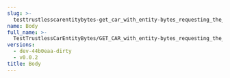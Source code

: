 ```yaml
---
slug: >-
  testtrustlesscarentitybytes-get_car_with_entity-bytes_requesting_the_first_byte_of_a_file_(format-car)-body
name: Body
full_name: >-
  TestTrustlessCarEntityBytes/GET_CAR_with_entity-bytes_requesting_the_first_byte_of_a_file_(format=car)/Body
versions:
  - dev-44b0eaa-dirty
  - v0.0.2
title: Body
---
```



